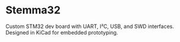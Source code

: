 # Stemma32
Custom STM32 dev board with UART, I²C, USB, and SWD interfaces. Designed in KiCad for embedded prototyping.
